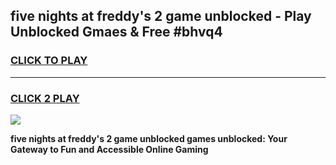 
## five nights at freddy's 2 game unblocked - Play Unblocked Gmaes & Free #bhvq4
<h3>
<a href="https://premium.freeplayer.one?title=five_nights_at_freddy's_2_game_unblocked&ref=01M">CLICK TO PLAY</a></h3>
<hr>

<h3>
<a href="https://premium.freeplayer.one?title=five_nights_at_freddy's_2_game_unblocked&ref=01M">CLICK 2 PLAY</a>
  
</h3>

<a href="https://premium.freeplayer.one?title=five_nights_at_freddy's_2_game_unblocked&ref=01M"><img src="https://clearcache.store/games.png"></a>


**five nights at freddy's 2 game unblocked games unblocked: Your Gateway to Fun and Accessible Online Gaming**

